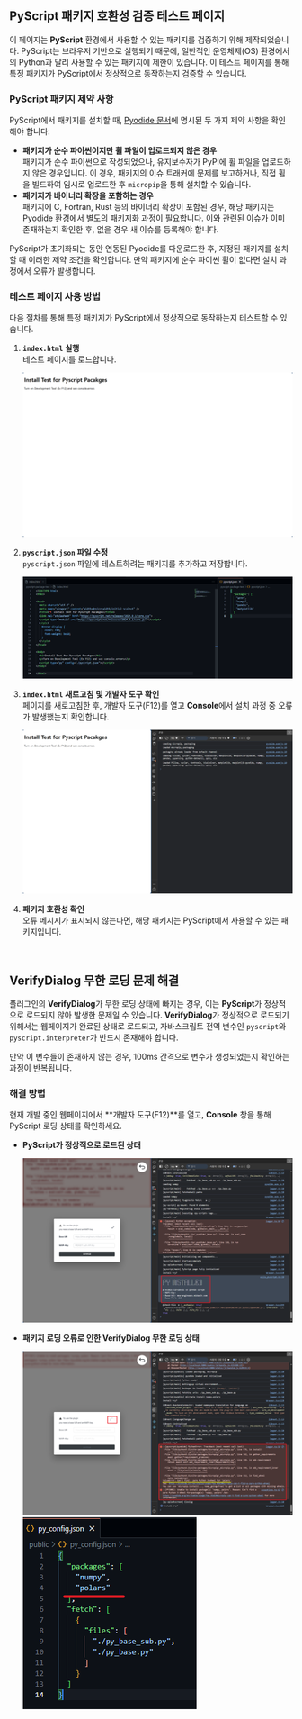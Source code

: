 ## **PyScript 패키지 호환성 검증 테스트 페이지**

이 페이지는 **PyScript** 환경에서 사용할 수 있는 패키지를 검증하기 위해 제작되었습니다. PyScript는 브라우저 기반으로 실행되기 때문에, 일반적인 운영체제(OS) 환경에서의 Python과 달리 사용할 수 있는 패키지에 제한이 있습니다. 이 테스트 페이지를 통해 특정 패키지가 PyScript에서 정상적으로 동작하는지 검증할 수 있습니다.

### PyScript 패키지 제약 사항

PyScript에서 패키지를 설치할 때, [Pyodide 문서](https://pyodide.org/en/stable/usage/faq.html#why-can-t-micropip-find-a-pure-python-wheel-for-a-package)에 명시된 두 가지 제약 사항을 확인해야 합니다:

- **패키지가 순수 파이썬이지만 휠 파일이 업로드되지 않은 경우**  
  패키지가 순수 파이썬으로 작성되었으나, 유지보수자가 PyPI에 휠 파일을 업로드하지 않은 경우입니다. 이 경우, 패키지의 이슈 트래커에 문제를 보고하거나, 직접 휠을 빌드하여 임시로 업로드한 후 `micropip`을 통해 설치할 수 있습니다.
- **패키지가 바이너리 확장을 포함하는 경우**  
  패키지에 C, Fortran, Rust 등의 바이너리 확장이 포함된 경우, 해당 패키지는 Pyodide 환경에서 별도의 패키지화 과정이 필요합니다. 이와 관련된 이슈가 이미 존재하는지 확인한 후, 없을 경우 새 이슈를 등록해야 합니다.

PyScript가 초기화되는 동안 연동된 Pyodide를 다운로드한 후, 지정된 패키지를 설치할 때 이러한 제약 조건을 확인합니다. 만약 패키지에 순수 파이썬 휠이 없다면 설치 과정에서 오류가 발생합니다.

### 테스트 페이지 사용 방법

다음 절차를 통해 특정 패키지가 PyScript에서 정상적으로 동작하는지 테스트할 수 있습니다.

1. **`index.html` 실행**  
   테스트 페이지를 로드합니다.

   ![Test Page](./assets/test-page.png)

2. **`pyscript.json` 파일 수정**  
   `pyscript.json` 파일에 테스트하려는 패키지를 추가하고 저장합니다.

   ![Test Page Configuration](./assets/test-page-successful-config.png)

3. **`index.html` 새로고침 및 개발자 도구 확인**  
   페이지를 새로고침한 후, 개발자 도구(F12)를 열고 **Console**에서 설치 과정 중 오류가 발생했는지 확인합니다.

   ![Console Output](./assets/test-page-successful.png)

4. **패키지 호환성 확인**  
   오류 메시지가 표시되지 않는다면, 해당 패키지는 PyScript에서 사용할 수 있는 패키지입니다.

<br />

## VerifyDialog 무한 로딩 문제 해결

플러그인의 **VerifyDialog**가 무한 로딩 상태에 빠지는 경우, 이는 **PyScript**가 정상적으로 로드되지 않아 발생한 문제일 수 있습니다. **VerifyDialog**가 정상적으로 로드되기 위해서는 웹페이지가 완료된 상태로 로드되고, 자바스크립트 전역 변수인 `pyscript`와 `pyscript.interpreter`가 반드시 존재해야 합니다.

만약 이 변수들이 존재하지 않는 경우, 100ms 간격으로 변수가 생성되었는지 확인하는 과정이 반복됩니다.

### 해결 방법

현재 개발 중인 웹페이지에서 **개발자 도구(F12)**를 열고, **Console** 창을 통해 PyScript 로딩 상태를 확인하세요.

- **PyScript가 정상적으로 로드된 상태**

  ![PyScript 설치 성공](./assets/install-successful.png)

- **패키지 로딩 오류로 인한 VerifyDialog 무한 로딩 상태**

  ![패키지 로드 오류](./assets/install-error.png)
  ![오류 설정 확인](./assets/install-error-config.png)
